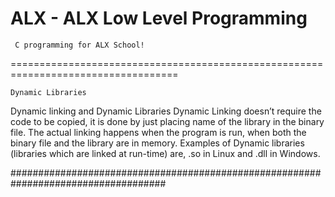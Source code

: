 ALX - ALX Low Level Programming
===========================
     C programming for ALX School!
===================================================================================

	Dynamic Libraries
	
Dynamic linking and Dynamic Libraries Dynamic Linking doesn’t require the code to be copied, it is done by just placing name of the library in the binary file. The actual linking happens when the program is run, when both the binary file and the library are in memory. Examples of Dynamic libraries (libraries which are linked at run-time) are, .so in Linux and .dll in Windows.

####################################################################################